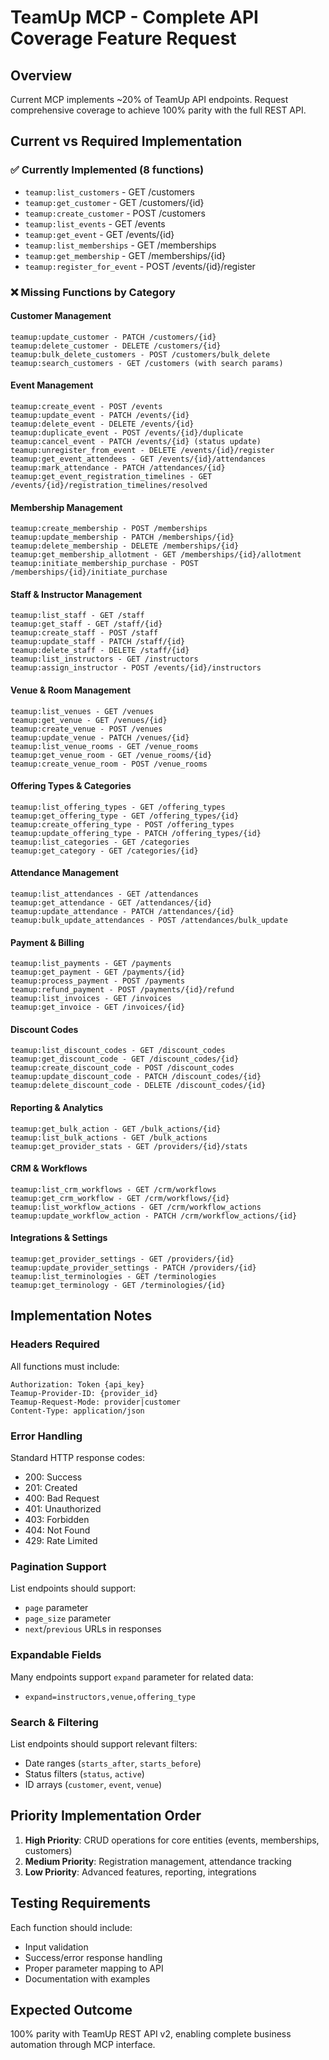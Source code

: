 # TeamUp MCP - Complete API Coverage Feature Request

## Overview
Current MCP implements ~20% of TeamUp API endpoints. Request comprehensive coverage to achieve 100% parity with the full REST API.

## Current vs Required Implementation

### ✅ Currently Implemented (8 functions)
- `teamup:list_customers` - GET /customers
- `teamup:get_customer` - GET /customers/{id}
- `teamup:create_customer` - POST /customers
- `teamup:list_events` - GET /events
- `teamup:get_event` - GET /events/{id}
- `teamup:list_memberships` - GET /memberships
- `teamup:get_membership` - GET /memberships/{id}
- `teamup:register_for_event` - POST /events/{id}/register

### ❌ Missing Functions by Category

#### **Customer Management**
```
teamup:update_customer - PATCH /customers/{id}
teamup:delete_customer - DELETE /customers/{id}
teamup:bulk_delete_customers - POST /customers/bulk_delete
teamup:search_customers - GET /customers (with search params)
```

#### **Event Management**
```
teamup:create_event - POST /events
teamup:update_event - PATCH /events/{id}
teamup:delete_event - DELETE /events/{id}
teamup:duplicate_event - POST /events/{id}/duplicate
teamup:cancel_event - PATCH /events/{id} (status update)
teamup:unregister_from_event - DELETE /events/{id}/register
teamup:get_event_attendees - GET /events/{id}/attendances
teamup:mark_attendance - PATCH /attendances/{id}
teamup:get_event_registration_timelines - GET /events/{id}/registration_timelines/resolved
```

#### **Membership Management**
```
teamup:create_membership - POST /memberships
teamup:update_membership - PATCH /memberships/{id}
teamup:delete_membership - DELETE /memberships/{id}
teamup:get_membership_allotment - GET /memberships/{id}/allotment
teamup:initiate_membership_purchase - POST /memberships/{id}/initiate_purchase
```

#### **Staff & Instructor Management**
```
teamup:list_staff - GET /staff
teamup:get_staff - GET /staff/{id}
teamup:create_staff - POST /staff
teamup:update_staff - PATCH /staff/{id}
teamup:delete_staff - DELETE /staff/{id}
teamup:list_instructors - GET /instructors
teamup:assign_instructor - POST /events/{id}/instructors
```

#### **Venue & Room Management**
```
teamup:list_venues - GET /venues
teamup:get_venue - GET /venues/{id}
teamup:create_venue - POST /venues
teamup:update_venue - PATCH /venues/{id}
teamup:list_venue_rooms - GET /venue_rooms
teamup:get_venue_room - GET /venue_rooms/{id}
teamup:create_venue_room - POST /venue_rooms
```

#### **Offering Types & Categories**
```
teamup:list_offering_types - GET /offering_types
teamup:get_offering_type - GET /offering_types/{id}
teamup:create_offering_type - POST /offering_types
teamup:update_offering_type - PATCH /offering_types/{id}
teamup:list_categories - GET /categories
teamup:get_category - GET /categories/{id}
```

#### **Attendance Management**
```
teamup:list_attendances - GET /attendances
teamup:get_attendance - GET /attendances/{id}
teamup:update_attendance - PATCH /attendances/{id}
teamup:bulk_update_attendances - POST /attendances/bulk_update
```

#### **Payment & Billing**
```
teamup:list_payments - GET /payments
teamup:get_payment - GET /payments/{id}
teamup:process_payment - POST /payments
teamup:refund_payment - POST /payments/{id}/refund
teamup:list_invoices - GET /invoices
teamup:get_invoice - GET /invoices/{id}
```

#### **Discount Codes**
```
teamup:list_discount_codes - GET /discount_codes
teamup:get_discount_code - GET /discount_codes/{id}
teamup:create_discount_code - POST /discount_codes
teamup:update_discount_code - PATCH /discount_codes/{id}
teamup:delete_discount_code - DELETE /discount_codes/{id}
```

#### **Reporting & Analytics**
```
teamup:get_bulk_action - GET /bulk_actions/{id}
teamup:list_bulk_actions - GET /bulk_actions
teamup:get_provider_stats - GET /providers/{id}/stats
```

#### **CRM & Workflows**
```
teamup:list_crm_workflows - GET /crm/workflows
teamup:get_crm_workflow - GET /crm/workflows/{id}
teamup:list_workflow_actions - GET /crm/workflow_actions
teamup:update_workflow_action - PATCH /crm/workflow_actions/{id}
```

#### **Integrations & Settings**
```
teamup:get_provider_settings - GET /providers/{id}
teamup:update_provider_settings - PATCH /providers/{id}
teamup:list_terminologies - GET /terminologies
teamup:get_terminology - GET /terminologies/{id}
```

## Implementation Notes

### Headers Required
All functions must include:
```
Authorization: Token {api_key}
Teamup-Provider-ID: {provider_id}
Teamup-Request-Mode: provider|customer
Content-Type: application/json
```

### Error Handling
Standard HTTP response codes:
- 200: Success
- 201: Created
- 400: Bad Request
- 401: Unauthorized
- 403: Forbidden
- 404: Not Found
- 429: Rate Limited

### Pagination Support
List endpoints should support:
- `page` parameter
- `page_size` parameter
- `next`/`previous` URLs in responses

### Expandable Fields
Many endpoints support `expand` parameter for related data:
- `expand=instructors,venue,offering_type`

### Search & Filtering
List endpoints should support relevant filters:
- Date ranges (`starts_after`, `starts_before`)
- Status filters (`status`, `active`)
- ID arrays (`customer`, `event`, `venue`)

## Priority Implementation Order

1. **High Priority**: CRUD operations for core entities (events, memberships, customers)
2. **Medium Priority**: Registration management, attendance tracking
3. **Low Priority**: Advanced features, reporting, integrations

## Testing Requirements

Each function should include:
- Input validation
- Success/error response handling
- Proper parameter mapping to API
- Documentation with examples

## Expected Outcome

100% parity with TeamUp REST API v2, enabling complete business automation through MCP interface.